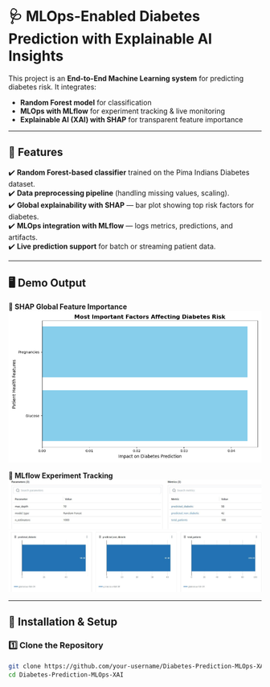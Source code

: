 # 🩺 MLOps-Enabled Diabetes Prediction with Explainable AI Insights  

This project is an **End-to-End Machine Learning system** for predicting diabetes risk. It integrates:  
- **Random Forest model** for classification  
- **MLOps with MLflow** for experiment tracking & live monitoring  
- **Explainable AI (XAI) with SHAP** for transparent feature importance  

---

## 📌 Features  
✔️ **Random Forest-based classifier** trained on the Pima Indians Diabetes dataset.  
✔️ **Data preprocessing pipeline** (handling missing values, scaling).  
✔️ **Global explainability with SHAP** — bar plot showing top risk factors for diabetes.  
✔️ **MLOps integration with MLflow** — logs metrics, predictions, and artifacts.  
✔️ **Live prediction support** for batch or streaming patient data.  

---

## 🖥️ Demo Output  

**🔹 SHAP Global Feature Importance**  
<img src="https://raw.githubusercontent.com/sanjanmiller/MLOps-Enabled-Diabetes-Prediction-with-Explainable-AI-Insights/refs/heads/main/shap_feature_importance_bar.png" width="600">  

**🔹 MLflow Experiment Tracking**  
<img src="https://raw.githubusercontent.com/sanjanmiller/MLOps-Enabled-Diabetes-Prediction-with-Explainable-AI-Insights/refs/heads/main/diabetes1.JPG" width="600">  
<img src="https://raw.githubusercontent.com/sanjanmiller/MLOps-Enabled-Diabetes-Prediction-with-Explainable-AI-Insights/refs/heads/main/diabetes.JPG" width="600"> 

---

## 🔧 Installation & Setup  

### **1️⃣ Clone the Repository**  
```bash
git clone https://github.com/your-username/Diabetes-Prediction-MLOps-XAI.git  
cd Diabetes-Prediction-MLOps-XAI  
